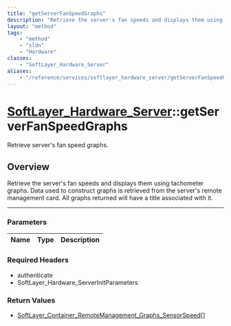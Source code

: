 ```yaml
---
title: "getServerFanSpeedGraphs"
description: "Retrieve the server's fan speeds and displays them using tachometer graphs.  Data used to construct graphs is retrieved... "
layout: "method"
tags:
    - "method"
    - "sldn"
    - "Hardware"
classes:
    - "SoftLayer_Hardware_Server"
aliases:
    - "/reference/services/softlayer_hardware_server/getServerFanSpeedGraphs"
---
```

# [SoftLayer_Hardware_Server](/reference/services/SoftLayer_Hardware_Server)::getServerFanSpeedGraphs

Retrieve server's fan speed graphs.


## Overview 
Retrieve the server's fan speeds and displays them using tachometer graphs.  Data used to construct graphs is retrieved from the server's remote management card.  All graphs returned will have a title associated with it. 

-----

### Parameters 
|Name | Type | Description |
| --- | --- | --- |


### Required Headers
* authenticate
* SoftLayer_Hardware_ServerInitParameters


### Return Values
* <a href='/reference/datatypes/SoftLayer_Container_RemoteManagement_Graphs_SensorSpeed'>SoftLayer_Container_RemoteManagement_Graphs_SensorSpeed[] </a>




